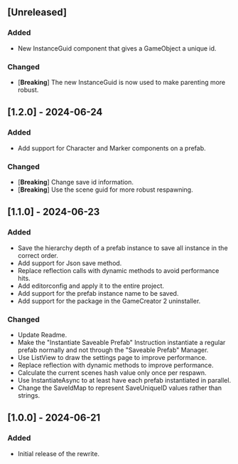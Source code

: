 ﻿## [Unreleased]

### Added

- New InstanceGuid component that gives a GameObject a unique id.

### Changed

- [**Breaking**] The new InstanceGuid is now used to make parenting more robust.

## [1.2.0] - 2024-06-24

### Added

- Add support for Character and Marker components on a prefab.

### Changed

- [**Breaking**] Change save id information.
- [**Breaking**] Use the scene guid for more robust respawning.

## [1.1.0] - 2024-06-23

### Added

- Save the hierarchy depth of a prefab instance to save all instance in the correct order.
- Add support for Json save method.
- Replace reflection calls with dynamic methods to avoid performance hits.
- Add editorconfig and apply it to the entire project.
- Add support for the prefab instance name to be saved.
- Add support for the package in the GameCreator 2 uninstaller.

### Changed

- Update Readme.
- Make the "Instantiate Saveable Prefab" Instruction instantiate a regular prefab normally and not through the "Saveable
  Prefab" Manager.
- Use ListView to draw the settings page to improve performance.
- Replace reflection with dynamic methods to improve performance.
- Calculate the current scenes hash value only once per respawn.
- Use InstantiateAsync to at least have each prefab instantiated in parallel.
- Change the SaveIdMap to represent SaveUniqueID values rather than strings.

## [1.0.0] - 2024-06-21

### Added

- Initial release of the rewrite.
